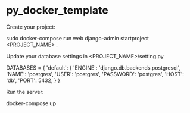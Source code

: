 # py_docker_template

Create your project:

sudo docker-compose run web django-admin startproject <PROJECT_NAME> .

Update your database settings in <PROJECT_NAME>/setting.py

DATABASES = {
    'default': {
        'ENGINE': 'django.db.backends.postgresql',
        'NAME': 'postgres',
        'USER': 'postgres',
        'PASSWORD': 'postgres',
        'HOST': 'db',
        'PORT': 5432,
    }
}

Run the server:

docker-compose up

